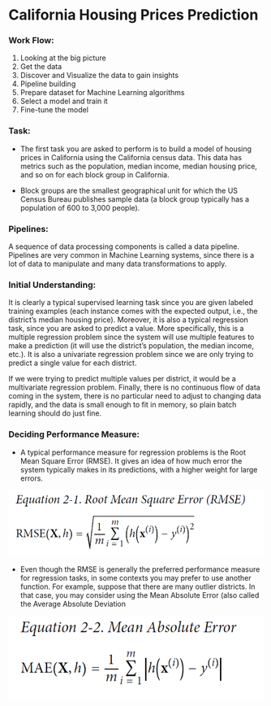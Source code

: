 # California Housing Prices Prediction

### Work Flow:

1. Looking at the big picture
2. Get the data
3. Discover and Visualize the data to gain insights
4. Pipeline building 
5. Prepare dataset for Machine Learning algorithms 
6. Select a model and train it
7. Fine-tune the model


### Task:

* The first task you are asked to perform is to build a model of housing prices in California using the California census data. This data has metrics such as the population, median income, median housing price, and so on for each block group in California.

* Block groups are the smallest geographical unit for which the US Census Bureau publishes sample data (a block
group typically has a population of 600 to 3,000 people).

### Pipelines:

A sequence of data processing components is called a data pipeline. Pipelines are very common in Machine Learning systems, since there is a lot of data to manipulate and many data transformations to apply.

### Initial Understanding:

It is clearly a typical supervised learning task since you are given labeled training examples (each instance comes with the expected output, i.e., the district’s median housing price). Moreover, it is also a typical regression task, since you are asked to predict a value. More specifically, this is a multiple regression problem since the system will use multiple features to make a prediction (it will use the district’s population, the median income, etc.). It is also a univariate regression problem since we are only trying to predict a single value for each district.

If we were trying to predict multiple values per district, it would be a multivariate regression problem. Finally, there is no continuous flow of data coming in the system, there is no particular need to adjust to changing data rapidly, and the data is small enough to fit in memory, so plain batch learning should do just fine.

### Deciding Performance Measure:

* A typical performance measure for regression problems is the Root Mean Square Error (RMSE). It gives an idea of how much error the system typically makes in its predictions, with a higher weight for large errors.

![RMSE](https://github.com/mukesh1996-ds/California-Housing-Prices-Prediction/blob/main/Images/1%20(RMSE).png)

* Even though the RMSE is generally the preferred performance measure for regression tasks, in some contexts you may prefer to use another function. For example, suppose that there are many outlier districts. In that case, you may consider using the Mean Absolute Error (also called the Average Absolute Deviation

![MAE](https://github.com/mukesh1996-ds/California-Housing-Prices-Prediction/blob/main/Images/2%20(MAE).png)

